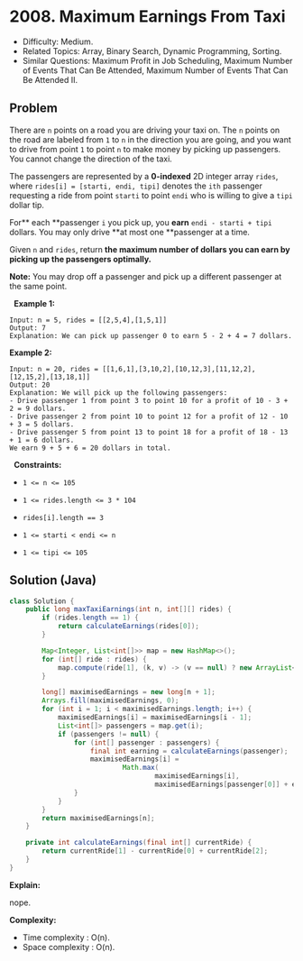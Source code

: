 # 2008. Maximum Earnings From Taxi

- Difficulty: Medium.
- Related Topics: Array, Binary Search, Dynamic Programming, Sorting.
- Similar Questions: Maximum Profit in Job Scheduling, Maximum Number of Events That Can Be Attended, Maximum Number of Events That Can Be Attended II.

## Problem

There are ```n``` points on a road you are driving your taxi on. The ```n``` points on the road are labeled from ```1``` to ```n``` in the direction you are going, and you want to drive from point ```1``` to point ```n``` to make money by picking up passengers. You cannot change the direction of the taxi.

The passengers are represented by a **0-indexed** 2D integer array ```rides```, where ```rides[i] = [starti, endi, tipi]``` denotes the ```ith``` passenger requesting a ride from point ```starti``` to point ```endi``` who is willing to give a ```tipi``` dollar tip.

For** each **passenger ```i``` you pick up, you **earn** ```endi - starti + tipi``` dollars. You may only drive **at most one **passenger at a time.

Given ```n``` and ```rides```, return **the **maximum** number of dollars you can earn by picking up the passengers optimally.**

**Note:** You may drop off a passenger and pick up a different passenger at the same point.

 
**Example 1:**

```
Input: n = 5, rides = [[2,5,4],[1,5,1]]
Output: 7
Explanation: We can pick up passenger 0 to earn 5 - 2 + 4 = 7 dollars.
```

**Example 2:**

```
Input: n = 20, rides = [[1,6,1],[3,10,2],[10,12,3],[11,12,2],[12,15,2],[13,18,1]]
Output: 20
Explanation: We will pick up the following passengers:
- Drive passenger 1 from point 3 to point 10 for a profit of 10 - 3 + 2 = 9 dollars.
- Drive passenger 2 from point 10 to point 12 for a profit of 12 - 10 + 3 = 5 dollars.
- Drive passenger 5 from point 13 to point 18 for a profit of 18 - 13 + 1 = 6 dollars.
We earn 9 + 5 + 6 = 20 dollars in total.
```

 
**Constraints:**


	
- ```1 <= n <= 105```
	
- ```1 <= rides.length <= 3 * 104```
	
- ```rides[i].length == 3```
	
- ```1 <= starti < endi <= n```
	
- ```1 <= tipi <= 105```



## Solution (Java)

```java
class Solution {
    public long maxTaxiEarnings(int n, int[][] rides) {
        if (rides.length == 1) {
            return calculateEarnings(rides[0]);
        }

        Map<Integer, List<int[]>> map = new HashMap<>();
        for (int[] ride : rides) {
            map.compute(ride[1], (k, v) -> (v == null) ? new ArrayList<>() : v).add(ride);
        }

        long[] maximisedEarnings = new long[n + 1];
        Arrays.fill(maximisedEarnings, 0);
        for (int i = 1; i < maximisedEarnings.length; i++) {
            maximisedEarnings[i] = maximisedEarnings[i - 1];
            List<int[]> passengers = map.get(i);
            if (passengers != null) {
                for (int[] passenger : passengers) {
                    final int earning = calculateEarnings(passenger);
                    maximisedEarnings[i] =
                            Math.max(
                                    maximisedEarnings[i],
                                    maximisedEarnings[passenger[0]] + earning);
                }
            }
        }
        return maximisedEarnings[n];
    }

    private int calculateEarnings(final int[] currentRide) {
        return currentRide[1] - currentRide[0] + currentRide[2];
    }
}
```

**Explain:**

nope.

**Complexity:**

* Time complexity : O(n).
* Space complexity : O(n).
